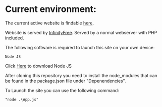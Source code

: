 # Current environment:

The current active website is findable [here](http://reserveren.epizy.com/?i=1).

Website is served by [InfinityFree](https://infinityfree.net/).
Served by a normal webserver with PHP included.


The following software is required to launch this site on your own device:

    Node JS

Click [Here](https://nodejs.org/en/) to download Node JS

After cloning this repository you need to install the node_modules that can be found in the package.json file under "Depenendencies".

To Launch the site you can use the following command:

    "node .\App.js"